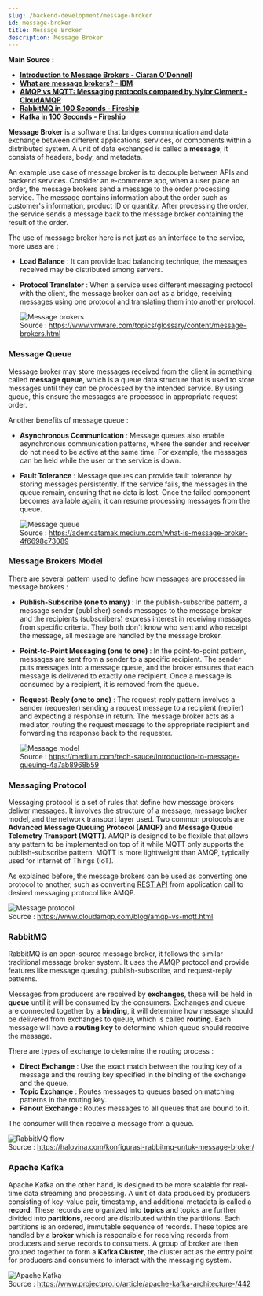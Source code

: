 ```yaml
---
slug: /backend-development/message-broker
id: message-broker
title: Message Broker
description: Message Broker
---
```


**Main Source :**

- **[Introduction to Message Brokers - Ciaran O'Donnell](https://youtu.be/57Qr9tk6Uxc?si=15e0ZO1DEojThNbE)**
- **[What are message brokers? - IBM](https://www.ibm.com/topics/message-brokers)**
- **[AMQP vs MQTT: Messaging protocols compared by Nyior Clement - CloudAMQP](https://www.cloudamqp.com/blog/amqp-vs-mqtt.html)**
- **[RabbitMQ in 100 Seconds - Fireship](https://youtu.be/NQ3fZtyXji0?si=DT53wVxB3ISfKh2Q)**
- **[Kafka in 100 Seconds - Fireship](https://youtu.be/uvb00oaa3k8?si=ffpDezF-OvA7MRwk)**

**Message Broker** is a software that bridges communication and data exchange between different applications, services, or components within a distributed system. A unit of data exchanged is called a **message**, it consists of headers, body, and metadata.

An example use case of message broker is to decouple between APIs and backend services. Consider an e-commerce app, when a user place an order, the message brokers send a message to the order processing service. The message contains information about the order such as customer's information, product ID or quantity. After processing the order, the service sends a message back to the message broker containing the result of the order.

The use of message broker here is not just as an interface to the service, more uses are :

- **Load Balance** : It can provide load balancing technique, the messages received may be distributed among servers.
- **Protocol Translator** : When a service uses different messaging protocol with the client, the message broker can act as a bridge, receiving messages using one protocol and translating them into another protocol.

  ![Message brokers](./message-broker.png)  
   Source : https://www.vmware.com/topics/glossary/content/message-brokers.html

### Message Queue

Message broker may store messages received from the client in something called **message queue**, which is a queue data structure that is used to store messages until they can be processed by the intended service. By using queue, this ensure the messages are processed in appropriate request order.

Another benefits of message queue :

- **Asynchronous Communication** : Message queues also enable asynchronous communication patterns, where the sender and receiver do not need to be active at the same time. For example, the messages can be held while the user or the service is down.
- **Fault Tolerance** : Message queues can provide fault tolerance by storing messages persistently. If the service fails, the messages in the queue remain, ensuring that no data is lost. Once the failed component becomes available again, it can resume processing messages from the queue.

  ![Message queue](./message-queue.png)  
   Source : https://ademcatamak.medium.com/what-is-message-broker-4f6698c73089

### Message Brokers Model

There are several pattern used to define how messages are processed in message brokers :

- **Publish-Subscribe (one to many)** : In the publish-subscribe pattern, a message sender (publisher) sends messages to the message broker and the recipients (subscribers) express interest in receiving messages from specific criteria. They both don't know who sent and who receipt the message, all message are handled by the message broker.

- **Point-to-Point Messaging (one to one)** : In the point-to-point pattern, messages are sent from a sender to a specific recipient. The sender puts messages into a message queue, and the broker ensures that each message is delivered to exactly one recipient. Once a message is consumed by a recipient, it is removed from the queue.

- **Request-Reply (one to one)** : The request-reply pattern involves a sender (requester) sending a request message to a recipient (replier) and expecting a response in return. The message broker acts as a mediator, routing the request message to the appropriate recipient and forwarding the response back to the requester.

  ![Message model](./message-model.png)  
   Source : https://medium.com/tech-sauce/introduction-to-message-queuing-4a7ab8968b59

### Messaging Protocol

Messaging protocol is a set of rules that define how message brokers deliver messages. It involves the structure of a message, message broker model, and the network transport layer used. Two common protocols are **Advanced Message Queuing Protocol (AMQP)** and **Message Queue Telemetry Transport (MQTT)**. AMQP is designed to be flexible that allows any pattern to be implemented on top of it while MQTT only supports the publish-subscribe pattern. MQTT is more lightweight than AMQP, typically used for Internet of Things (IoT).

As explained before, the message brokers can be used as converting one protocol to another, such as converting [REST API](/backend-development/rest-api) from application call to desired messaging protocol like AMQP.

![Message protocol](./message-protocol.png)  
Source : https://www.cloudamqp.com/blog/amqp-vs-mqtt.html

### RabbitMQ

RabbitMQ is an open-source message broker, it follows the similar traditional message broker system. It uses the AMQP protocol and provide features like message queuing, publish-subscribe, and request-reply patterns.

Messages from producers are received by **exchanges**, these will be held in **queue** until it will be consumed by the consumers. Exchanges and queue are connected together by a **binding**, it will determine how message should be delivered from exchanges to queue, which is called **routing**. Each message will have a **routing key** to determine which queue should receive the message.

There are types of exchange to determine the routing process :

- **Direct Exchange** : Use the exact match between the routing key of a message and the routing key specified in the binding of the exchange and the queue.
- **Topic Exchange** : Routes messages to queues based on matching patterns in the routing key.
- **Fanout Exchange** : Routes messages to all queues that are bound to it.

The consumer will then receive a message from a queue.

![RabbitMQ flow](./rabbitmq.png)  
Source : https://halovina.com/konfigurasi-rabbitmq-untuk-message-broker/

### Apache Kafka

Apache Kafka on the other hand, is designed to be more scalable for real-time data streaming and processing. A unit of data produced by producers consisting of key-value pair, timestamp, and additional metadata is called a **record**. These records are organized into **topics** and topics are further divided into **partitions**, record are distributed within the partitions. Each partitions is an ordered, immutable sequence of records. These topics are handled by a **broker** which is responsible for receiving records from producers and serve records to consumers. A group of broker are then grouped together to form a **Kafka Cluster**, the cluster act as the entry point for producers and consumers to interact with the messaging system.

![Apache Kafka](./apache-kafka.png)  
Source : https://www.projectpro.io/article/apache-kafka-architecture-/442
